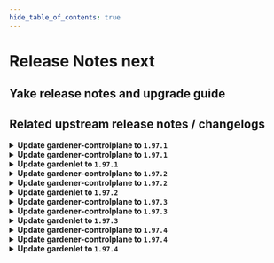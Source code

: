```yaml
---
hide_table_of_contents: true
---
```


# Release Notes next

## Yake release notes and upgrade guide

## Related upstream release notes / changelogs


<details>
<summary><b>Update gardener-controlplane to <code>1.97.1</code></b></summary>

# [gardener/gardener]

## 🐛 Bug Fixes

- `[USER]` Fix false-positive PrometheusCantScrape etcd-druid alert.  by @gardener-ci-robot [#10000]

## Docker Images
- admission-controller: `europe-docker.pkg.dev/gardener-project/releases/gardener/admission-controller:v1.97.1`
- apiserver: `europe-docker.pkg.dev/gardener-project/releases/gardener/apiserver:v1.97.1`
- controller-manager: `europe-docker.pkg.dev/gardener-project/releases/gardener/controller-manager:v1.97.1`
- gardenlet: `europe-docker.pkg.dev/gardener-project/releases/gardener/gardenlet:v1.97.1`
- node-agent: `europe-docker.pkg.dev/gardener-project/releases/gardener/node-agent:v1.97.1`
- operator: `europe-docker.pkg.dev/gardener-project/releases/gardener/operator:v1.97.1`
- resource-manager: `europe-docker.pkg.dev/gardener-project/releases/gardener/resource-manager:v1.97.1`
- scheduler: `europe-docker.pkg.dev/gardener-project/releases/gardener/scheduler:v1.97.1`


</details>

<details>
<summary><b>Update gardener-controlplane to <code>1.97.1</code></b></summary>

# [gardener/gardener]

## 🐛 Bug Fixes

- `[USER]` Fix false-positive PrometheusCantScrape etcd-druid alert.  by @gardener-ci-robot [#10000]

## Docker Images
- admission-controller: `europe-docker.pkg.dev/gardener-project/releases/gardener/admission-controller:v1.97.1`
- apiserver: `europe-docker.pkg.dev/gardener-project/releases/gardener/apiserver:v1.97.1`
- controller-manager: `europe-docker.pkg.dev/gardener-project/releases/gardener/controller-manager:v1.97.1`
- gardenlet: `europe-docker.pkg.dev/gardener-project/releases/gardener/gardenlet:v1.97.1`
- node-agent: `europe-docker.pkg.dev/gardener-project/releases/gardener/node-agent:v1.97.1`
- operator: `europe-docker.pkg.dev/gardener-project/releases/gardener/operator:v1.97.1`
- resource-manager: `europe-docker.pkg.dev/gardener-project/releases/gardener/resource-manager:v1.97.1`
- scheduler: `europe-docker.pkg.dev/gardener-project/releases/gardener/scheduler:v1.97.1`


</details>

<details>
<summary><b>Update gardenlet to <code>1.97.1</code></b></summary>

# [gardener/gardener]

## 🐛 Bug Fixes

- `[USER]` Fix false-positive PrometheusCantScrape etcd-druid alert.  by @gardener-ci-robot [#10000]

## Docker Images
- admission-controller: `europe-docker.pkg.dev/gardener-project/releases/gardener/admission-controller:v1.97.1`
- apiserver: `europe-docker.pkg.dev/gardener-project/releases/gardener/apiserver:v1.97.1`
- controller-manager: `europe-docker.pkg.dev/gardener-project/releases/gardener/controller-manager:v1.97.1`
- gardenlet: `europe-docker.pkg.dev/gardener-project/releases/gardener/gardenlet:v1.97.1`
- node-agent: `europe-docker.pkg.dev/gardener-project/releases/gardener/node-agent:v1.97.1`
- operator: `europe-docker.pkg.dev/gardener-project/releases/gardener/operator:v1.97.1`
- resource-manager: `europe-docker.pkg.dev/gardener-project/releases/gardener/resource-manager:v1.97.1`
- scheduler: `europe-docker.pkg.dev/gardener-project/releases/gardener/scheduler:v1.97.1`


</details>

<details>
<summary><b>Update gardener-controlplane to <code>1.97.2</code></b></summary>

# [gardener/gardener]

## 🐛 Bug Fixes

- `[OPERATOR]` Fix an issue with federation that causes garden-prometheus to consume excessive amounts of memory. by @rickardsjp [#10013]

## Docker Images
- admission-controller: `europe-docker.pkg.dev/gardener-project/releases/gardener/admission-controller:v1.97.2`
- apiserver: `europe-docker.pkg.dev/gardener-project/releases/gardener/apiserver:v1.97.2`
- controller-manager: `europe-docker.pkg.dev/gardener-project/releases/gardener/controller-manager:v1.97.2`
- gardenlet: `europe-docker.pkg.dev/gardener-project/releases/gardener/gardenlet:v1.97.2`
- node-agent: `europe-docker.pkg.dev/gardener-project/releases/gardener/node-agent:v1.97.2`
- operator: `europe-docker.pkg.dev/gardener-project/releases/gardener/operator:v1.97.2`
- resource-manager: `europe-docker.pkg.dev/gardener-project/releases/gardener/resource-manager:v1.97.2`
- scheduler: `europe-docker.pkg.dev/gardener-project/releases/gardener/scheduler:v1.97.2`


</details>

<details>
<summary><b>Update gardener-controlplane to <code>1.97.2</code></b></summary>

# [gardener/gardener]

## 🐛 Bug Fixes

- `[OPERATOR]` Fix an issue with federation that causes garden-prometheus to consume excessive amounts of memory. by @rickardsjp [#10013]

## Docker Images
- admission-controller: `europe-docker.pkg.dev/gardener-project/releases/gardener/admission-controller:v1.97.2`
- apiserver: `europe-docker.pkg.dev/gardener-project/releases/gardener/apiserver:v1.97.2`
- controller-manager: `europe-docker.pkg.dev/gardener-project/releases/gardener/controller-manager:v1.97.2`
- gardenlet: `europe-docker.pkg.dev/gardener-project/releases/gardener/gardenlet:v1.97.2`
- node-agent: `europe-docker.pkg.dev/gardener-project/releases/gardener/node-agent:v1.97.2`
- operator: `europe-docker.pkg.dev/gardener-project/releases/gardener/operator:v1.97.2`
- resource-manager: `europe-docker.pkg.dev/gardener-project/releases/gardener/resource-manager:v1.97.2`
- scheduler: `europe-docker.pkg.dev/gardener-project/releases/gardener/scheduler:v1.97.2`


</details>

<details>
<summary><b>Update gardenlet to <code>1.97.2</code></b></summary>

# [gardener/gardener]

## 🐛 Bug Fixes

- `[OPERATOR]` Fix an issue with federation that causes garden-prometheus to consume excessive amounts of memory. by @rickardsjp [#10013]

## Docker Images
- admission-controller: `europe-docker.pkg.dev/gardener-project/releases/gardener/admission-controller:v1.97.2`
- apiserver: `europe-docker.pkg.dev/gardener-project/releases/gardener/apiserver:v1.97.2`
- controller-manager: `europe-docker.pkg.dev/gardener-project/releases/gardener/controller-manager:v1.97.2`
- gardenlet: `europe-docker.pkg.dev/gardener-project/releases/gardener/gardenlet:v1.97.2`
- node-agent: `europe-docker.pkg.dev/gardener-project/releases/gardener/node-agent:v1.97.2`
- operator: `europe-docker.pkg.dev/gardener-project/releases/gardener/operator:v1.97.2`
- resource-manager: `europe-docker.pkg.dev/gardener-project/releases/gardener/resource-manager:v1.97.2`
- scheduler: `europe-docker.pkg.dev/gardener-project/releases/gardener/scheduler:v1.97.2`


</details>

<details>
<summary><b>Update gardener-controlplane to <code>1.97.3</code></b></summary>

# [gardener/gardener]

## 🏃 Others

- `[USER]` Erroneous warnings for incomplete shoots credentials rotation has been fixed. by @oliver-goetz [#10079]

## Helm Charts
- controlplane: `europe-docker.pkg.dev/gardener-project/releases/charts/gardener/controlplane:v1.97.3`
- gardenlet: `europe-docker.pkg.dev/gardener-project/releases/charts/gardener/gardenlet:v1.97.3`
- operator: `europe-docker.pkg.dev/gardener-project/releases/charts/gardener/operator:v1.97.3`
- resource-manager: `europe-docker.pkg.dev/gardener-project/releases/charts/gardener/resource-manager:v1.97.3`
## Docker Images
- admission-controller: `europe-docker.pkg.dev/gardener-project/releases/gardener/admission-controller:v1.97.3`
- apiserver: `europe-docker.pkg.dev/gardener-project/releases/gardener/apiserver:v1.97.3`
- controller-manager: `europe-docker.pkg.dev/gardener-project/releases/gardener/controller-manager:v1.97.3`
- gardenlet: `europe-docker.pkg.dev/gardener-project/releases/gardener/gardenlet:v1.97.3`
- node-agent: `europe-docker.pkg.dev/gardener-project/releases/gardener/node-agent:v1.97.3`
- operator: `europe-docker.pkg.dev/gardener-project/releases/gardener/operator:v1.97.3`
- resource-manager: `europe-docker.pkg.dev/gardener-project/releases/gardener/resource-manager:v1.97.3`
- scheduler: `europe-docker.pkg.dev/gardener-project/releases/gardener/scheduler:v1.97.3`


</details>

<details>
<summary><b>Update gardener-controlplane to <code>1.97.3</code></b></summary>

# [gardener/gardener]

## 🏃 Others

- `[USER]` Erroneous warnings for incomplete shoots credentials rotation has been fixed. by @oliver-goetz [#10079]

## Helm Charts
- controlplane: `europe-docker.pkg.dev/gardener-project/releases/charts/gardener/controlplane:v1.97.3`
- gardenlet: `europe-docker.pkg.dev/gardener-project/releases/charts/gardener/gardenlet:v1.97.3`
- operator: `europe-docker.pkg.dev/gardener-project/releases/charts/gardener/operator:v1.97.3`
- resource-manager: `europe-docker.pkg.dev/gardener-project/releases/charts/gardener/resource-manager:v1.97.3`
## Docker Images
- admission-controller: `europe-docker.pkg.dev/gardener-project/releases/gardener/admission-controller:v1.97.3`
- apiserver: `europe-docker.pkg.dev/gardener-project/releases/gardener/apiserver:v1.97.3`
- controller-manager: `europe-docker.pkg.dev/gardener-project/releases/gardener/controller-manager:v1.97.3`
- gardenlet: `europe-docker.pkg.dev/gardener-project/releases/gardener/gardenlet:v1.97.3`
- node-agent: `europe-docker.pkg.dev/gardener-project/releases/gardener/node-agent:v1.97.3`
- operator: `europe-docker.pkg.dev/gardener-project/releases/gardener/operator:v1.97.3`
- resource-manager: `europe-docker.pkg.dev/gardener-project/releases/gardener/resource-manager:v1.97.3`
- scheduler: `europe-docker.pkg.dev/gardener-project/releases/gardener/scheduler:v1.97.3`


</details>

<details>
<summary><b>Update gardenlet to <code>1.97.3</code></b></summary>

# [gardener/gardener]

## 🏃 Others

- `[USER]` Erroneous warnings for incomplete shoots credentials rotation has been fixed. by @oliver-goetz [#10079]

## Helm Charts
- controlplane: `europe-docker.pkg.dev/gardener-project/releases/charts/gardener/controlplane:v1.97.3`
- gardenlet: `europe-docker.pkg.dev/gardener-project/releases/charts/gardener/gardenlet:v1.97.3`
- operator: `europe-docker.pkg.dev/gardener-project/releases/charts/gardener/operator:v1.97.3`
- resource-manager: `europe-docker.pkg.dev/gardener-project/releases/charts/gardener/resource-manager:v1.97.3`
## Docker Images
- admission-controller: `europe-docker.pkg.dev/gardener-project/releases/gardener/admission-controller:v1.97.3`
- apiserver: `europe-docker.pkg.dev/gardener-project/releases/gardener/apiserver:v1.97.3`
- controller-manager: `europe-docker.pkg.dev/gardener-project/releases/gardener/controller-manager:v1.97.3`
- gardenlet: `europe-docker.pkg.dev/gardener-project/releases/gardener/gardenlet:v1.97.3`
- node-agent: `europe-docker.pkg.dev/gardener-project/releases/gardener/node-agent:v1.97.3`
- operator: `europe-docker.pkg.dev/gardener-project/releases/gardener/operator:v1.97.3`
- resource-manager: `europe-docker.pkg.dev/gardener-project/releases/gardener/resource-manager:v1.97.3`
- scheduler: `europe-docker.pkg.dev/gardener-project/releases/gardener/scheduler:v1.97.3`


</details>

<details>
<summary><b>Update gardener-controlplane to <code>1.97.4</code></b></summary>

# [gardener/gardener]

## 🐛 Bug Fixes

- `[OPERATOR]` `controllerinstallation` controller should not recreate MR secrets that differ just in the order of annotations. by @Kostov6 [#10165]

## Helm Charts
- controlplane: `europe-docker.pkg.dev/gardener-project/releases/charts/gardener/controlplane:v1.97.4`
- gardenlet: `europe-docker.pkg.dev/gardener-project/releases/charts/gardener/gardenlet:v1.97.4`
- operator: `europe-docker.pkg.dev/gardener-project/releases/charts/gardener/operator:v1.97.4`
- resource-manager: `europe-docker.pkg.dev/gardener-project/releases/charts/gardener/resource-manager:v1.97.4`
## Docker Images
- admission-controller: `europe-docker.pkg.dev/gardener-project/releases/gardener/admission-controller:v1.97.4`
- apiserver: `europe-docker.pkg.dev/gardener-project/releases/gardener/apiserver:v1.97.4`
- controller-manager: `europe-docker.pkg.dev/gardener-project/releases/gardener/controller-manager:v1.97.4`
- gardenlet: `europe-docker.pkg.dev/gardener-project/releases/gardener/gardenlet:v1.97.4`
- node-agent: `europe-docker.pkg.dev/gardener-project/releases/gardener/node-agent:v1.97.4`
- operator: `europe-docker.pkg.dev/gardener-project/releases/gardener/operator:v1.97.4`
- resource-manager: `europe-docker.pkg.dev/gardener-project/releases/gardener/resource-manager:v1.97.4`
- scheduler: `europe-docker.pkg.dev/gardener-project/releases/gardener/scheduler:v1.97.4`


</details>

<details>
<summary><b>Update gardener-controlplane to <code>1.97.4</code></b></summary>

# [gardener/gardener]

## 🐛 Bug Fixes

- `[OPERATOR]` `controllerinstallation` controller should not recreate MR secrets that differ just in the order of annotations. by @Kostov6 [#10165]

## Helm Charts
- controlplane: `europe-docker.pkg.dev/gardener-project/releases/charts/gardener/controlplane:v1.97.4`
- gardenlet: `europe-docker.pkg.dev/gardener-project/releases/charts/gardener/gardenlet:v1.97.4`
- operator: `europe-docker.pkg.dev/gardener-project/releases/charts/gardener/operator:v1.97.4`
- resource-manager: `europe-docker.pkg.dev/gardener-project/releases/charts/gardener/resource-manager:v1.97.4`
## Docker Images
- admission-controller: `europe-docker.pkg.dev/gardener-project/releases/gardener/admission-controller:v1.97.4`
- apiserver: `europe-docker.pkg.dev/gardener-project/releases/gardener/apiserver:v1.97.4`
- controller-manager: `europe-docker.pkg.dev/gardener-project/releases/gardener/controller-manager:v1.97.4`
- gardenlet: `europe-docker.pkg.dev/gardener-project/releases/gardener/gardenlet:v1.97.4`
- node-agent: `europe-docker.pkg.dev/gardener-project/releases/gardener/node-agent:v1.97.4`
- operator: `europe-docker.pkg.dev/gardener-project/releases/gardener/operator:v1.97.4`
- resource-manager: `europe-docker.pkg.dev/gardener-project/releases/gardener/resource-manager:v1.97.4`
- scheduler: `europe-docker.pkg.dev/gardener-project/releases/gardener/scheduler:v1.97.4`


</details>

<details>
<summary><b>Update gardenlet to <code>1.97.4</code></b></summary>

# [gardener/gardener]

## 🐛 Bug Fixes

- `[OPERATOR]` `controllerinstallation` controller should not recreate MR secrets that differ just in the order of annotations. by @Kostov6 [#10165]

## Helm Charts
- controlplane: `europe-docker.pkg.dev/gardener-project/releases/charts/gardener/controlplane:v1.97.4`
- gardenlet: `europe-docker.pkg.dev/gardener-project/releases/charts/gardener/gardenlet:v1.97.4`
- operator: `europe-docker.pkg.dev/gardener-project/releases/charts/gardener/operator:v1.97.4`
- resource-manager: `europe-docker.pkg.dev/gardener-project/releases/charts/gardener/resource-manager:v1.97.4`
## Docker Images
- admission-controller: `europe-docker.pkg.dev/gardener-project/releases/gardener/admission-controller:v1.97.4`
- apiserver: `europe-docker.pkg.dev/gardener-project/releases/gardener/apiserver:v1.97.4`
- controller-manager: `europe-docker.pkg.dev/gardener-project/releases/gardener/controller-manager:v1.97.4`
- gardenlet: `europe-docker.pkg.dev/gardener-project/releases/gardener/gardenlet:v1.97.4`
- node-agent: `europe-docker.pkg.dev/gardener-project/releases/gardener/node-agent:v1.97.4`
- operator: `europe-docker.pkg.dev/gardener-project/releases/gardener/operator:v1.97.4`
- resource-manager: `europe-docker.pkg.dev/gardener-project/releases/gardener/resource-manager:v1.97.4`
- scheduler: `europe-docker.pkg.dev/gardener-project/releases/gardener/scheduler:v1.97.4`


</details>
